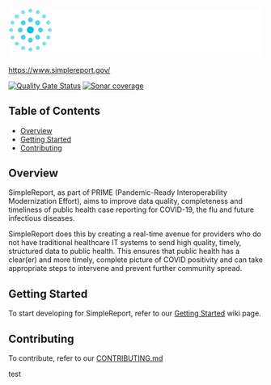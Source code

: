 ![SimpleReport Logo](/.meta/SimpleReportLogo.svg)

https://www.simplereport.gov/

[![Quality Gate Status](https://sonarcloud.io/api/project_badges/measure?project=CDCgov_prime-data-input-client&metric=alert_status)](https://sonarcloud.io/dashboard?id=CDCgov_prime-data-input-client) [![Sonar coverage](https://shields.io/sonar/coverage/CDCgov_prime-data-input-client?server=https://sonarcloud.io)](https://sonarcloud.io/dashboard?id=CDCgov_prime-data-input-client)

## Table of Contents
  - [Overview](#overview)
  - [Getting Started](#getting-started)
  - [Contributing](#contributing)

## Overview
SimpleReport, as part of PRIME (Pandemic-Ready Interoperability Modernization Effort), aims to improve data quality, completeness and timeliness of public health case reporting for COVID-19, the flu and future infectious diseases.

SimpleReport does this by creating a real-time avenue for providers who do not have traditional healthcare IT systems to send high quality, timely, structured data to public health. This ensures that public health has a clear(er) and more timely, complete picture of COVID positivity and can take appropriate steps to intervene and prevent further community spread.

## Getting Started
To start developing for SimpleReport, refer to our [Getting Started](https://github.com/CDCgov/prime-simplereport/wiki/Getting-Started) wiki page.

## Contributing
To contribute, refer to our [CONTRIBUTING.md](CONTRIBUTING.md)

test